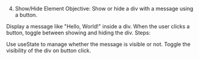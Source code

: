 4. Show/Hide Element
Objective: Show or hide a div with a message using a button.

Display a message like "Hello, World!" inside a div.
When the user clicks a button, toggle between showing and hiding the div.
Steps:

Use useState to manage whether the message is visible or not.
Toggle the visibility of the div on button click.